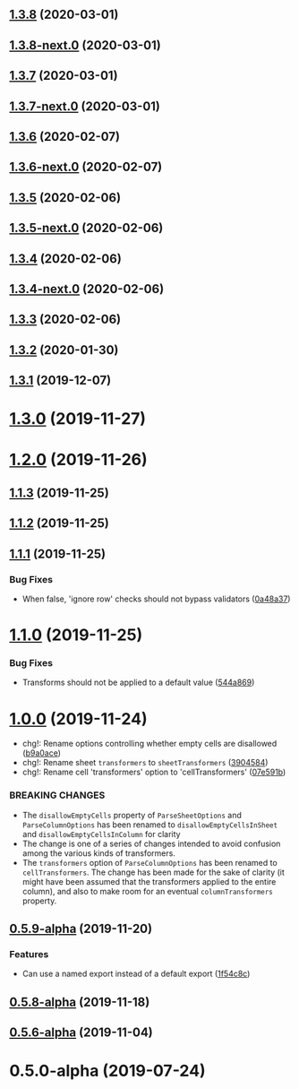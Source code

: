## [1.3.8](https://github.com/skypilotcc/steampress/compare/v1.3.8-next.0...v1.3.8) (2020-03-01)



## [1.3.8-next.0](https://github.com/skypilotcc/steampress/compare/v1.3.7...v1.3.8-next.0) (2020-03-01)



## [1.3.7](https://github.com/skypilotcc/steampress/compare/v1.3.7-next.0...v1.3.7) (2020-03-01)



## [1.3.7-next.0](https://github.com/skypilotcc/steampress/compare/v1.3.6...v1.3.7-next.0) (2020-03-01)



## [1.3.6](https://github.com/skypilotcc/steampress/compare/v1.3.6-next.0...v1.3.6) (2020-02-07)



## [1.3.6-next.0](https://github.com/skypilotcc/steampress/compare/v1.3.5...v1.3.6-next.0) (2020-02-07)



## [1.3.5](https://github.com/skypilotcc/steampress/compare/v1.3.5-next.0...v1.3.5) (2020-02-06)



## [1.3.5-next.0](https://github.com/skypilotcc/steampress/compare/v1.3.4...v1.3.5-next.0) (2020-02-06)



## [1.3.4](https://github.com/skypilotcc/steampress/compare/v1.3.4-next.0...v1.3.4) (2020-02-06)



## [1.3.4-next.0](https://github.com/skypilotcc/steampress/compare/v1.3.3...v1.3.4-next.0) (2020-02-06)



## [1.3.3](https://github.com/skypilotcc/steampress/compare/1.3.2...v1.3.3) (2020-02-06)



## [1.3.2](https://github.com/skypilotcc/steampress/compare/1.3.1...1.3.2) (2020-01-30)



## [1.3.1](https://github.com/skypilotcc/steampress/compare/1.3.0...1.3.1) (2019-12-07)



# [1.3.0](https://github.com/skypilotcc/steampress/compare/1.2.0...1.3.0) (2019-11-27)



# [1.2.0](https://github.com/skypilotcc/steampress/compare/1.1.3...1.2.0) (2019-11-26)



## [1.1.3](https://github.com/skypilotcc/steampress/compare/1.1.2...1.1.3) (2019-11-25)



## [1.1.2](https://github.com/skypilotcc/steampress/compare/1.1.1...1.1.2) (2019-11-25)



## [1.1.1](https://github.com/skypilotcc/steampress/compare/1.1.0...1.1.1) (2019-11-25)


### Bug Fixes

* When false, 'ignore row' checks should not bypass validators ([0a48a37](https://github.com/skypilotcc/steampress/commit/0a48a3711dcdcc5cad9b681f4ad3b5781134c0e6))



# [1.1.0](https://github.com/skypilotcc/steampress/compare/1.0.0...1.1.0) (2019-11-25)


### Bug Fixes

* Transforms should not be applied to a default value ([544a869](https://github.com/skypilotcc/steampress/commit/544a869416afc2cf602640f75d092ceda5ad9449))



# [1.0.0](https://github.com/skypilotcc/steampress/compare/v0.5.9-alpha...1.0.0) (2019-11-24)


* chg!: Rename options controlling whether empty cells are disallowed ([b9a0ace](https://github.com/skypilotcc/steampress/commit/b9a0acee8becd829bb0bb4d562c88d3be31bd44e))
* chg!: Rename sheet `transformers` to `sheetTransformers` ([3904584](https://github.com/skypilotcc/steampress/commit/3904584240cdbb5901be5b2ef0e584c3c755c757))
* chg!: Rename cell 'transformers' option to 'cellTransformers' ([07e591b](https://github.com/skypilotcc/steampress/commit/07e591b4f0f3b7868372fd33680f088aec2bb8c3))


### BREAKING CHANGES

* The `disallowEmptyCells` property of `ParseSheetOptions` and `ParseColumnOptions` has been renamed to `disallowEmptyCellsInSheet` and `disallowEmptyCellsInColumn` for clarity
* The change is one of a series of changes intended to avoid confusion among the various kinds of transformers.
* The `transformers` option of `ParseColumnOptions` has been renamed to `cellTransformers`. The change has been made for the sake of clarity (it might have been assumed that the transformers applied to the entire column), and also to make room for an eventual `columnTransformers` property.



## [0.5.9-alpha](https://github.com/skypilotcc/steampress/compare/v0.5.8-alpha...v0.5.9-alpha) (2019-11-20)


### Features

* Can use a named export instead of a default export ([1f54c8c](https://github.com/skypilotcc/steampress/commit/1f54c8c34b04960e9e85b251b2ee038d2a5d7cdd))



## [0.5.8-alpha](https://github.com/skypilotcc/steampress/compare/v0.5.6-alpha...v0.5.8-alpha) (2019-11-18)



## [0.5.6-alpha](https://github.com/skypilotcc/steampress/compare/v0.5.0-alpha...v0.5.6-alpha) (2019-11-04)



# 0.5.0-alpha (2019-07-24)




